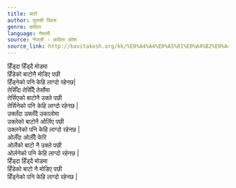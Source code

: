 ```yaml
---
title: बाटो
author: तुलसी दिवस
genre: कविता
language: नेपाली
source: नेपाली - कविता कोश
source_link: http://kavitakosh.org/kk/%E0%A4%A4%E0%A5%81%E0%A4%B2%E0%A4%B8%E0%A5%80_%E0%A4%A6%E0%A4%BF%E0%A4%B5%E0%A4%B8
---
```


हिँड्दा हिँड्दै मोडमा  
हिँडेको बाटोनै मोडिए पछी  
हिँड्नेको पनि केहि लाग्दो रहेनछ|  
तेर्सिँदा तेर्सिँदै तेर्सोमा  
तेर्सिएको बाटोनै उक्ले पछी  
तेर्सिनेको पनि केहि लाग्दो रहेनछ |  
उक्लँदा उक्लँदै उकालोमा  
उक्लेको बाटोनै ओर्लिए पछी  
उक्लनेको पनि केहि लाग्दो रहेनछ |  
ओर्लँदा ओर्लँदै फेरि  
ओर्लेको बाटो नै उक्ले पछी  
ओर्लनेको पनि केहि लाग्दो रहेनछ |  
हिँड्दा हिँड्दै मोडमा  
हिँडेको बाटो नै मोडिए पछी  
हिँड्नेको पनि केहि लाग्दो रहेनछ |
